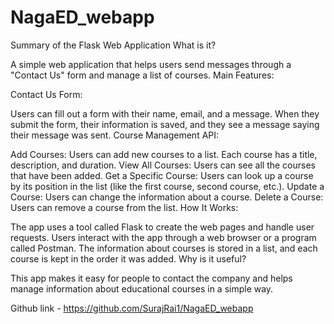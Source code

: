 ﻿# NagaED_webapp

Summary of the Flask Web Application
What is it?

A simple web application that helps users send messages through a "Contact Us" form and manage a list of courses.
Main Features:

Contact Us Form:

Users can fill out a form with their name, email, and a message.
When they submit the form, their information is saved, and they see a message saying their message was sent.
Course Management API:

Add Courses: Users can add new courses to a list. Each course has a title, description, and duration.
View All Courses: Users can see all the courses that have been added.
Get a Specific Course: Users can look up a course by its position in the list (like the first course, second course, etc.).
Update a Course: Users can change the information about a course.
Delete a Course: Users can remove a course from the list.
How It Works:

The app uses a tool called Flask to create the web pages and handle user requests.
Users interact with the app through a web browser or a program called Postman.
The information about courses is stored in a list, and each course is kept in the order it was added.
Why is it useful?

This app makes it easy for people to contact the company and helps manage information about educational courses in a simple way.


Github link - https://github.com/SurajRai1/NagaED_webapp
